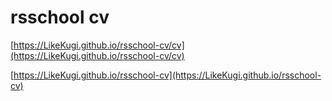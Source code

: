 # rsschool cv
[https://LikeKugi.github.io/rsschool-cv/cv](https://LikeKugi.github.io/rsschool-cv/cv)


[https://LikeKugi.github.io/rsschool-cv](https://LikeKugi.github.io/rsschool-cv)